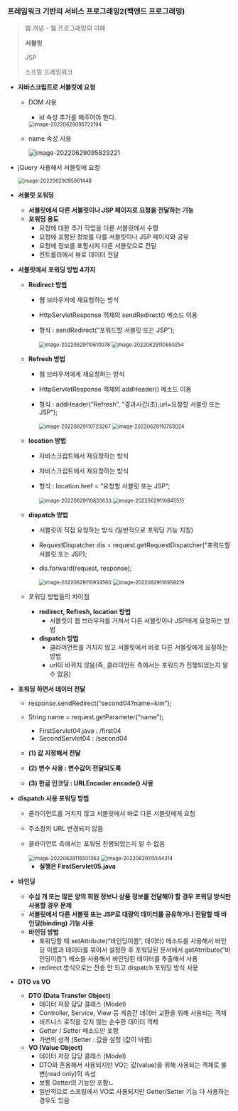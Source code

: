 ### 프레임워크 기반의 서비스 프로그래밍2(백엔드 프로그래밍)

> 웹 개념 - 웹 프로그래밍의 이해
>
> **서블릿**
>
> JSP
>
> 스프링 프레임워크

- **자바스크립트로 서블릿에 요청**

  - DOM 사용

    - id 속성 추가를 해주어야 한다.

    <img src="Back_end2.assets/image-20220629095722194.png" alt="image-20220629095722194" style="zoom:80%;" />

  - name 속성 사용

    ![image-20220629095829221](Back_end2.assets/image-20220629095829221.png)

- jQuery 사용해서 서블릿에 요청

  <img src="Back_end2.assets/image-20220629095901448.png" alt="image-20220629095901448" style="zoom:80%;" />

- **서블릿 포워딩**

  - **서블릿에서 다른 서블릿이나 JSP 페이지로 요청을 전달하는 기능**
  - **포워딩 용도**
    - 요청에 대한 추가 작업을 다른 서블릿에서 수행
    - 요청에 포함된 정보를 다를 서블릿이나 JSP 페이지와 공유
    - 요청에 정보를 포함시켜 다른 서블릿으로 전달
    - 컨트롤러에서 뷰로 데이터 전달

- **서블릿에서 포워딩 방법 4가지**

  - **Redirect 방법**

    - 웹 브라우저에 재요청하는 방식

    - HttpServletResponse 객체의 sendRedirect() 메소드 이용

    - 형식 : sendRedirect(“포워드할 서블릿 또는 JSP”);

      <img src="Back_end2.assets/image-20220629110610078.png" alt="image-20220629110610078" style="zoom:80%;" />

      <img src="Back_end2.assets/image-20220629110650254.png" alt="image-20220629110650254" style="zoom:80%;" />

  - **Refresh 방법**

    - 웹 브라우저에게 재요청하는 방식

    - HttpServletResponse 객체의 addHeader() 메소드 이용

    - 형식 : addHeader(“Refresh”, “경과시간(초);url=요청할 서블릿 또는 JSP”);

      <img src="Back_end2.assets/image-20220629110723267.png" alt="image-20220629110723267" style="zoom:80%;" />

      <img src="Back_end2.assets/image-20220629110753024.png" alt="image-20220629110753024" style="zoom:80%;" />

  - **location 방법**

    - 자바스크립트에서 재요청하는 방식

    - 자바스크립트에서 재요청하는 방식

    - 형식 : location.href = “요청할 서블릿 또는 JSP”;

      <img src="Back_end2.assets/image-20220629110820633.png" alt="image-20220629110820633" style="zoom:80%;" />

      <img src="Back_end2.assets/image-20220629110845515.png" alt="image-20220629110845515" style="zoom:80%;" />

  - **dispatch 방법**

    - 서블릿이 직접 요청하는 방식 (일반적으로 포워딩 기능 지칭)

    - RequestDispatcher dis = request.getRequestDispatcher(“포워드할 서블릿 또는 JSP);

    - dis.forward(request, response);

      <img src="Back_end2.assets/image-20220629110933560.png" alt="image-20220629110933560" style="zoom:80%;" />

      <img src="Back_end2.assets/image-20220629110959219.png" alt="image-20220629110959219" style="zoom:80%;" />

  - 포워딩 방법들의 차이점

    - **redirect, Refresh, location 방법**
      - 서블릿이 웹 브라우저를 거쳐서 다른 서블릿이나 JSP에게 요청하는 방법
    - **dispatch 방법**
      - 클라이언트를 거치지 않고 서블릿에서 바로 다른 서블릿에게 요청하는 방법
      - url이 바뀌지 않음(즉, 클라이언트 측에서는 포워드가 진행되었는지 알 수 없음)

- **포워딩 하면서 데이터 전달**

  - response.sendRedirect(“second04?name=kim”);
  - String name = request.getParameter(“name”);
    - FirstServlet04.java : /first04
    - SecondServlet04 : /second04

  - **(1) 값 지정해서 전달**
  - **(2) 변수 사용 : 변수값이 전달되도록**
  - **(3) 한글 인코딩 : URLEncoder.encode() 사용**

- **dispatch 사용 포워딩 방법**

  - 클라이언트를 거치지 않고 서블릿에서 바로 다른 서블릿에게 요청

  - 주소창의 URL 변경되지 않음

  - 클라이언트 측에서는 포워딩 진행되었는지 알 수 없음

    <img src="Back_end2.assets/image-20220629115501363.png" alt="image-20220629115501363" style="zoom:80%;" />

    <img src="Back_end2.assets/image-20220629115544314.png" alt="image-20220629115544314" style="zoom:80%;" />

    - **실행은 FirstServlet05.java**

- **바인딩**

  - **수십 개 또는 많은 양의 회원 정보나 상품 정보를 전달해야 할 경우 포워딩 방식만 사용할 경우 문제**
  - **서블릿에서 다른 서블릿 또는 JSP로 대량의 데이터를 공유하거나 전달할 때 바인딩(binding) 기능 사용**
  - **바인딩 방법**
    - 포워딩할 때 setAttribute(“바인딩이름”, 데이터) 메소드를 사용해서 바인딩 이름과 데이터를 묶어서 설정한 후 포워딩된 문서에서 getAtrribute(“바인딩이름”) 메소들 사용해서 바인딩된 데이터를 추출해서 사용
    - redirect 방식으로는 전송 안 되고 dispatch 포워딩 방식 사용

- **DTO vs VO**

  - **DTO (Data Transfer Object)**
    - 데이터 저장 담당 클래스 (Model)
    - Controller, Service, View 등 계층간 데이터 교환을 위해 사용되는 객체
    - 비즈니스 로직을 갖지 않는 순수한 데이터 객체
    - Getter / Setter 메소드만 포함
    - 가변의 성격 (Setter : 값을 설정 (값이 바뀜)
  - **VO (Value Object)**
    - 데이터 저장 담당 클래스 (Model)
    - DTO와 혼용해서 사용되지만 VO는 값(value)을 위해 사용되는 객체로 불변(read only)의 속성
    - 보통 Getter의 기능만 포함ㄴ
    - 일반적으로 스프링에서 VO로 사용되지만 Getter/Setter 기능 다 사용하는 경우도 있음